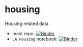 # housing
Housing related data


- main repo: [![Binder](https://mybinder.org/badge_logo.svg)](https://mybinder.org/v2/gh/isleofdata/housing/master)
- `LA Housing` notebook: [![Binder](https://mybinder.org/badge_logo.svg)](https://mybinder.org/v2/gh/isleofdata/housing/master?filepath=notebooks%2FLA%20Housing.ipynb)
